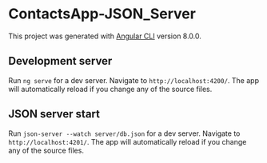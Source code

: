 # ContactsApp-JSON_Server

This project was generated with [Angular CLI](https://github.com/angular/angular-cli) version 8.0.0.

## Development server

Run `ng serve` for a dev server. Navigate to `http://localhost:4200/`. The app will automatically reload if you change any of the source files.

## JSON server start

Run `json-server --watch server/db.json` for a dev server. Navigate to `http://localhost:4201/`. The app will automatically reload if you change any of the source files.
